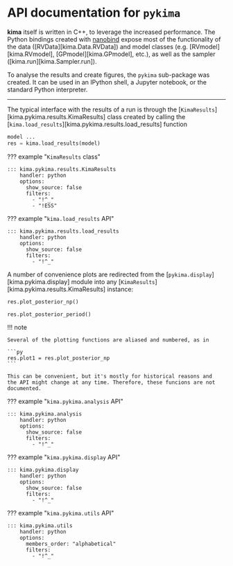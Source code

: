 # API documentation for `pykima`

**kima** itself is written in C++, to leverage the increased performance. The
Python bindings created with [nanobind](https://github.com/wjakob/nanobind)
expose most of the functionality of the data ([RVData][kima.Data.RVData]) and
model classes (e.g. [RVmodel][kima.RVmodel], [GPmodel][kima.GPmodel], etc.), as
well as the sampler ([kima.run][kima.Sampler.run]).

To analyse the results and create figures, the `pykima` sub-package was created.
It can be used in an IPython shell, a Jupyter notebook, or the standard Python
interpreter.

---

The typical interface with the results of a run is through the
[`KimaResults`][kima.pykima.results.KimaResults] class created by calling the
[`kima.load_results`][kima.pykima.results.load_results] function

```python
model ...
res = kima.load_results(model)
```


??? example "`KimaResults` class"

    ::: kima.pykima.results.KimaResults
        handler: python
        options:
          show_source: false
          filters:
            - "!^_"
            - "!ESS"

??? example "`kima.load_results` API"

    ::: kima.pykima.results.load_results
        handler: python
        options:
          show_source: false
          filters:
            - "!^_"


A number of convenience plots are redirected from the
[`pykima.display`][kima.pykima.display] module into any
[`KimaResults`][kima.pykima.results.KimaResults] instance:


```python
res.plot_posterior_np()

res.plot_posterior_period()
```

!!! note

    Several of the plotting functions are aliased and numbered, as in

    ```py
    res.plot1 = res.plot_posterior_np
    ```

    This can be convenient, but it's mostly for historical reasons and 
    the API might change at any time. Therefore, these funcions are not
    documented.



??? example "`kima.pykima.analysis` API"

    ::: kima.pykima.analysis
        handler: python
        options:
          show_source: false
          filters:
            - "!^_"


??? example "`kima.pykima.display` API"

    ::: kima.pykima.display
        handler: python
        options:
          show_source: false
          filters:
            - "!^_"

??? example "`kima.pykima.utils` API"

    ::: kima.pykima.utils
        handler: python
        options:
          members_order: "alphabetical"
          filters:
            - "!^_"
